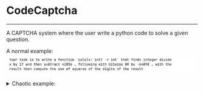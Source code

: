 # CodeCaptcha
---
A CAPTCHA system where the user write a python code to solve a given question.

A normal example:
![Example question](docs-assets/16768e08d0bf01f942995f0077ef5e6718aba3298c7b609dd98cf3825fa0db0a.png)

<details>
    <summary>Chaotic example:</summary>
    ![Example chaotic question](docs-assets/de19ebabd51028f36f7ee03dbe4365b54726181300998b3bf1fd3954a17966e1.png)
    This question have 100 steps and AI have failed to solve this :)
</details>
